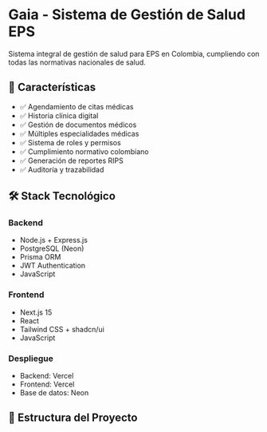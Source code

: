 # Gaia - Sistema de Gestión de Salud EPS

Sistema integral de gestión de salud para EPS en Colombia, cumpliendo con todas las normativas nacionales de salud.

## 🏥 Características

- ✅ Agendamiento de citas médicas
- ✅ Historia clínica digital
- ✅ Gestión de documentos médicos
- ✅ Múltiples especialidades médicas
- ✅ Sistema de roles y permisos
- ✅ Cumplimiento normativo colombiano
- ✅ Generación de reportes RIPS
- ✅ Auditoría y trazabilidad

## 🛠️ Stack Tecnológico

### Backend
- Node.js + Express.js
- PostgreSQL (Neon)
- Prisma ORM
- JWT Authentication
- JavaScript

### Frontend
- Next.js 15
- React
- Tailwind CSS + shadcn/ui
- JavaScript

### Despliegue
- Backend: Vercel
- Frontend: Vercel
- Base de datos: Neon

## 📁 Estructura del Proyecto
